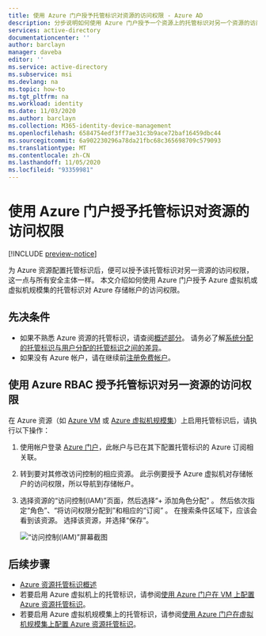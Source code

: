 ```yaml
---
title: 使用 Azure 门户授予托管标识对资源的访问权限 - Azure AD
description: 分步说明如何使用 Azure 门户授予一个资源上的托管标识对另一个资源的访问权限。
services: active-directory
documentationcenter: ''
author: barclayn
manager: daveba
editor: ''
ms.service: active-directory
ms.subservice: msi
ms.devlang: na
ms.topic: how-to
ms.tgt_pltfrm: na
ms.workload: identity
ms.date: 11/03/2020
ms.author: barclayn
ms.collection: M365-identity-device-management
ms.openlocfilehash: 6584754edf3ff7ae31c3b9ace72baf16459dbc44
ms.sourcegitcommit: 6a902230296a78da21fbc68c365698709c579093
ms.translationtype: MT
ms.contentlocale: zh-CN
ms.lasthandoff: 11/05/2020
ms.locfileid: "93359981"
---
```

# <a name="assign-a-managed-identity-access-to-a-resource-by-using-the-azure-portal"></a>使用 Azure 门户授予托管标识对资源的访问权限

[!INCLUDE [preview-notice](../../../includes/active-directory-msi-preview-notice.md)]

为 Azure 资源配置托管标识后，便可以授予该托管标识对另一资源的访问权限，这一点与所有安全主体一样。 本文介绍如何使用 Azure 门户授予 Azure 虚拟机或虚拟机规模集的托管标识对 Azure 存储帐户的访问权限。

## <a name="prerequisites"></a>先决条件

- 如果不熟悉 Azure 资源的托管标识，请查阅[概述部分](overview.md)。 请务必了解[系统分配的托管标识与用户分配的托管标识之间的差异](overview.md#managed-identity-types)。
- 如果没有 Azure 帐户，请在继续前[注册免费帐户](https://azure.microsoft.com/free/)。

## <a name="use-azure-rbac-to-assign-a-managed-identity-access-to-another-resource"></a>使用 Azure RBAC 授予托管标识对另一资源的访问权限

在 Azure 资源（如 [Azure VM](qs-configure-portal-windows-vm.md) 或 [Azure 虚拟机规模集](qs-configure-portal-windows-vmss.md)）上启用托管标识后，请执行以下操作：

1. 使用帐户登录 [Azure 门户](https://portal.azure.com)，此帐户与已在其下配置托管标识的 Azure 订阅相关联。

2. 转到要对其修改访问控制的相应资源。 此示例要授予 Azure 虚拟机对存储帐户的访问权限，所以导航到存储帐户。

3. 选择资源的“访问控制(IAM)”页面，然后选择“+ 添加角色分配” 。 然后依次指定“角色”、“将访问权限分配到”和相应的“订阅”  。 在搜索条件区域下，应该会看到该资源。 选择该资源，并选择“保存”。 

   ![“访问控制(IAM)”屏幕截图](./media/msi-howto-assign-access-portal/assign-access-control-iam-blade-before.png)  
     
## <a name="next-steps"></a>后续步骤

- [Azure 资源托管标识概述](overview.md)
- 若要启用 Azure 虚拟机上的托管标识，请参阅[使用 Azure 门户在 VM 上配置 Azure 资源托管标识](qs-configure-portal-windows-vm.md)。
- 若要启用 Azure 虚拟机规模集上的托管标识，请参阅[使用 Azure 门户在虚拟机规模集上配置 Azure 资源托管标识](qs-configure-portal-windows-vmss.md)。



